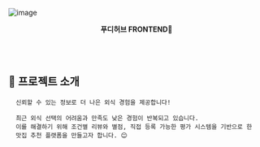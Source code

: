 ![image](https://github.com/user-attachments/assets/14fc0f4e-db7b-4f3c-b4da-84e97c789864)
<div align=center>
  
  **푸디허브 FRONTEND🍞**
</div>

<br><br>

## 🍞 프로젝트 소개
```
  신뢰할 수 있는 정보로 더 나은 외식 경험을 제공합니다!

  최근 외식 선택의 어려움과 만족도 낮은 경험이 반복되고 있습니다. 
  이를 해결하기 위해 조건별 리뷰와 별점, 직접 등록 가능한 평가 시스템을 기반으로 한
  맛집 추천 플랫폼을 만들고자 합니다. 😊

```

